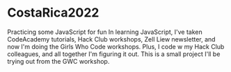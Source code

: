 # CostaRica2022
Practicing some JavaScript for fun 
In learning JavaScript, I've taken CodeAcademy tutorials, Hack Club workshops, Zell Liew newsletter, and now I'm doing the Girls Who Code workshops. Plus, I code w my Hack Club colleagues, and all together I'm figuring it out. 
This is a small project I'll be trying out from the GWC workshop. 
